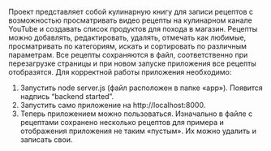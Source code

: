 
Проект представляет собой кулинарную книгу для записи рецептов с возможностью просматривать видео рецепты на кулинарном канале YouTube и создавать список продуктов для похода в магазин. Рецепты можно добавлять, редактировать, удалять, отмечать как любимые, просматривать по категориям, искать и сортировать по различным параметрам. Все рецепты сохраняются в файл, соответственно при перезагрузке страницы и при новом запуске приложения все рецепты отобразятся. Для корректной работы приложения необходимо:

1.	Запустить node server.js (файл расположен в папке «app»). Появится надпись “backend started”.
2.	Запустить само приложение на http://localhost:8000.
3.	Теперь приложением можно пользоваться. Изначально в файле с рецептами сохранено несколько рецептов для примера и отображения приложения не таким «пустым». Их можно удалить и записать свои.
